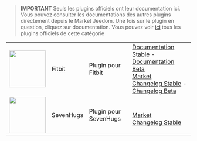 
>**IMPORTANT**
>Seuls les plugins officiels ont leur documentation ici. Vous pouvez consulter les documentations des autres plugins directement depuis le Market Jeedom. Une fois sur le plugin en question, cliquez sur documentation.
>Vous pouvez voir [ici](https://market.jeedom.com/index.php?v=d&p=market&type=plugin&categorie=health) tous les plugins officiels de cette catégorie


| | | | |
|--- | --- | --- | ---|
|<img src="fitbit/fitbit_icon.png" class="pluginLogo" width="100" />|Fitbit|Plugin pour Fitbit|[Documentation Stable](fitbit/index.md) - [Documentation Beta](fitbit/beta/index.md)<br/>[Market](https://market.jeedom.com/index.php?v=d&p=market_display&id=1018)<br/>[Changelog Stable](fitbit/changelog.md) - [Changelog Beta](fitbit/beta/changelog.md)|
|<img src="sevenhugs/sevenhugs_icon.png" class="pluginLogo" width="100" />|SevenHugs|Plugin pour SevenHugs|<br/>[Market](https://market.jeedom.com/index.php?v=d&p=market_display&id=2492)<br/>[Changelog Stable](sevenhugs/changelog.md)|

